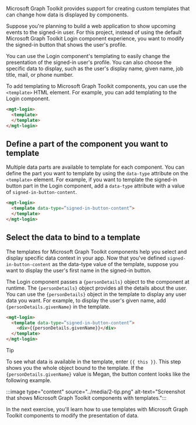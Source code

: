 Microsoft Graph Toolkit provides support for creating custom templates that can change how data is displayed by components.

Suppose you're planning to build a web application to show upcoming events to the signed-in user. For this project, instead of using the default Microsoft Graph Toolkit Login component experience, you want to modify the signed-in button that shows the user's profile.

You can use the Login component's templating to easily change the presentation of the signed-in user's profile. You can also choose the specific data to display, such as the user's display name, given name, job title, mail, or phone number.

To add templating to Microsoft Graph Toolkit components, you can use the `<template>` HTML element. For example, you can add templating to the Login component.

```html
<mgt-login>
  <template>
  </template>
</mgt-login>
```

## Define a part of the component you want to template

Multiple data parts are available to template for each component. You can define the part you want to template by using the `data-type` attribute on the `<template>` element. For example, if you want to template the signed-in button part in the Login component, add a `data-type` attribute with a value of `signed-in-button-content`.

```html
<mgt-login>
  <template data-type=”signed-in-button-content”>
  </template>
</mgt-login>
```

## Select the data to bind to a template

The templates for Microsoft Graph Toolkit components help you select and display specific data context in your app. Now that you've defined `signed-in-button-content` as the data-type value of the template, suppose you want to display the user's first name in the signed-in button.

The Login component passes a `{personDetails}` object to the component at runtime. The `{personDetails}` object provides all the details about the user. You can use the `{personDetails}` object in the template to display any user data you want. For example, to display the user's given name, add `{personDetails.givenName}` in the template.

```html
<mgt-login>
  <template data-type=”signed-in-button-content”>
    <div>{{personDetails.givenName}}</div>
  </template>
</mgt-login>
```

> [!TIP]
> To see what data is available in the template, enter `{{ this }}`. This step shows you the whole object bound to the template. If the `{personDetails.givenName}` value is Megan, the button content looks like the following example.
>
> :::image type="content" source="../media/2-tip.png" alt-text="Screenshot that shows Microsoft Graph Toolkit components with templates.":::

In the next exercise, you'll learn how to use templates with Microsoft Graph Toolkit components to modify the presentation of data.
